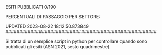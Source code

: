 ESITI PUBBLICATI 0/190 

PERCENTUALI DI PASSAGGIO PER SETTORE:

UPDATED 2023-08-22 18:12:50.873849
###################################################### 

Si tratta di un semplice script in python per controllare quando sono pubblicati gli esiti (ASN 2021, sesto quadrimestre).


